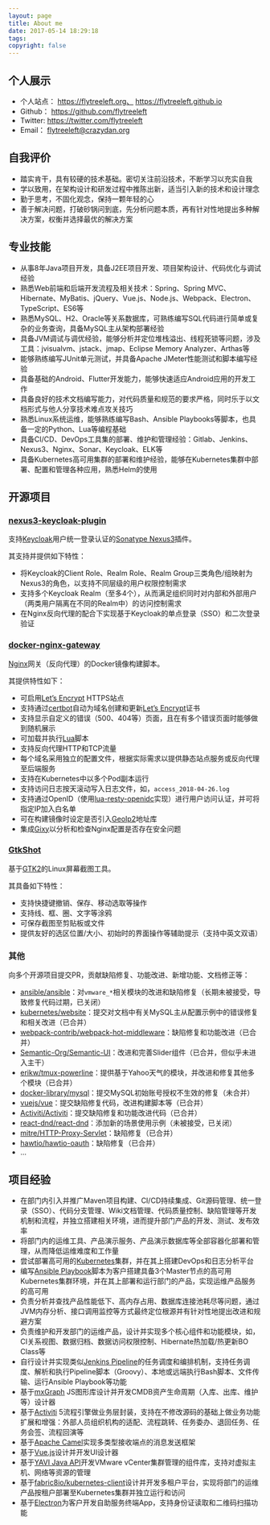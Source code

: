 ```yaml
---
layout: page
title: About me
date: 2017-05-14 18:29:18
tags:
copyright: false
---
```


## 个人展示

- 个人站点： https://flytreeleft.org、 https://flytreeleft.github.io
- Github： https://github.com/flytreeleft
- Twitter: https://twitter.com/flytreeleft
- Email： flytreeleft@crazydan.org

## 自我评价

- 踏实肯干，具有较硬的技术基础。密切关注前沿技术，不断学习以充实自我
- 学以致用，在架构设计和研发过程中推陈出新，适当引入新的技术和设计理念
- 勤于思考，不固化观念，保持一颗年轻的心
- 善于解决问题，打破砂锅问到底，先分析问题本质，再有针对性地提出多种解决方案，权衡并选择最优的解决方案

## 专业技能

- 从事8年Java项目开发，具备J2EE项目开发、项目架构设计、代码优化与调试经验
- 熟悉Web前端和后端开发流程及相关技术：Spring、Spring MVC、Hibernate、MyBatis、jQuery、Vue.js、Node.js、Webpack、Electron、TypeScript、ES6等
- 熟悉MySQL、H2、Oracle等关系数据库，可熟练编写SQL代码进行简单或复杂的业务查询，具备MySQL主从架构部署经验
- 具备JVM调试与调优经验，能够分析并定位堆栈溢出、线程死锁等问题，涉及工具：jvisualvm、jstack、jmap、Eclipse Memory Analyzer、Arthas等
- 能够熟练编写JUnit单元测试，并具备Apache JMeter性能测试和脚本编写经验
- 具备基础的Android、Flutter开发能力，能够快速适应Android应用的开发工作
- 具备良好的技术文档编写能力，对代码质量和规范的要求严格，同时乐于以文档形式与他人分享技术难点攻关技巧
- 熟悉Linux系统运维，能够熟练编写Bash、Ansible Playbooks等脚本，也具备一定的Python、Lua等编程基础
- 具备CI/CD、DevOps工具集的部署、维护和管理经验：Gitlab、Jenkins、Nexus3、Nginx、Sonar、Keycloak、ELK等
- 具备Kubernetes高可用集群的部署和维护经验，能够在Kubernetes集群中部署、配置和管理各种应用，熟悉Helm的使用

## 开源项目

### [nexus3-keycloak-plugin](https://github.com/flytreeleft/nexus3-keycloak-plugin)

支持[Keycloak](https://www.keycloak.org/)用户统一登录认证的[Sonatype Nexus3](https://www.sonatype.com/nexus-repository-oss)插件。

其支持并提供如下特性：
- 将Keycloak的Client Role、Realm Role、Realm Group三类角色/组映射为Nexus3的角色，以支持不同层级的用户权限控制需求
- 支持多个Keycloak Realm（至多4个），从而满足组织同时对内部和外部用户（两类用户隔离在不同的Realm中）的访问控制需求
- 在Nginx反向代理的配合下实现基于Keycloak的单点登录（SSO）和二次登录验证

### [docker-nginx-gateway](https://github.com/flytreeleft/docker-nginx-gateway)

[Nginx](https://www.nginx.com/)网关（反向代理）的Docker镜像构建脚本。

其提供特性如下：
- 可启用[Let’s Encrypt](https://letsencrypt.org/) HTTPS站点
- 支持通过[certbot](https://certbot.eff.org/docs/using.html)自动为域名创建和更新[Let’s Encrypt](https://letsencrypt.org/)证书
- 支持显示自定义的错误（500、404等）页面，且在有多个错误页面时能够做到随机展示
- 可加载并执行[Lua](https://github.com/openresty/lua-nginx-module)脚本
- 支持反向代理HTTP和TCP流量
- 每个域名采用独立的配置文件，根据实际需求以提供静态站点服务或反向代理至后端服务
- 支持在Kubernetes中以多个Pod副本运行
- 支持访问日志按天滚动写入日志文件，如，`access_2018-04-26.log`
- 支持通过OpenID（使用[lua-resty-openidc](https://github.com/zmartzone/lua-resty-openidc)实现）进行用户访问认证，并可将指定IP加入白名单
- 可在构建镜像时设定是否引入[GeoIp2](https://github.com/leev/ngx_http_geoip2_module)地址库
- 集成[Gixy](https://github.com/yandex/gixy)以分析和检查Nginx配置是否存在安全问题

### [GtkShot](https://github.com/flytreeleft/GtkShot)

基于[GTK2](https://developer.gnome.org/gtk2/)的Linux屏幕截图工具。

其具备如下特性：
- 支持快捷键撤销、保存、移动选取等操作
- 支持线、框、圈、文字等涂鸦
- 可保存截图至剪贴板或文件
- 提供友好的选区位置/大小、初始时的界面操作等辅助提示（支持中英文双语）

### 其他

向多个开源项目提交PR，贡献缺陷修复、功能改进、新增功能、文档修正等：
- [ansible/ansible](https://github.com/ansible/ansible)：对`vmware_*`相关模块的改进和缺陷修复（长期未被接受，导致修复代码过期，已关闭）
- [kubernetes/website](https://github.com/kubernetes/website)：提交对文档中有关MySQL主从配置示例中的错误修复和相关改进（已合并）
- [webpack-contrib/webpack-hot-middleware](https://github.com/webpack-contrib/webpack-hot-middleware)：缺陷修复和功能改进（已合并）
- [Semantic-Org/Semantic-UI](https://github.com/Semantic-Org/Semantic-UI)：改进和完善Slider组件（已合并，但似乎未进入主干）
- [erikw/tmux-powerline](https://github.com/erikw/tmux-powerline)：提供基于Yahoo天气的模块，并改进和修复其他多个模块（已合并）
- [docker-library/mysql](https://github.com/docker-library/mysql)：提交MySQL初始账号授权不生效的修复（未合并）
- [vuejs/vue](https://github.com/vuejs/vue)：提交缺陷修复代码，改进构建脚本等（已合并）
- [Activiti/Activiti](https://github.com/Activiti/Activiti)：提交缺陷修复和功能改进代码（已合并）
- [react-dnd/react-dnd](https://github.com/react-dnd/react-dnd)：添加新的场景使用示例（未被接受，已关闭）
- [mitre/HTTP-Proxy-Servlet](https://github.com/mitre/HTTP-Proxy-Servlet)：缺陷修复（已合并）
- [hawtio/hawtio-oauth](https://github.com/hawtio/hawtio-oauth)：缺陷修复（已合并）
- ...

## 项目经验

- 在部门内引入并推广Maven项目构建、CI/CD持续集成、Git源码管理、统一登录（SSO）、代码分支管理、Wiki文档管理、代码质量控制、缺陷管理等开发机制和流程，并独立搭建相关环境，进而提升部门产品的开发、测试、发布效率
- 将部门内的运维工具、产品演示服务、产品演示数据库等全部容器化部署和管理，从而降低运维难度和工作量
- 尝试部署高可用的[Kubernetes](https://kubernetes.io/)集群，并在其上搭建DevOps和日志分析平台
- 编写[Ansible Playbook](https://www.ansible.com/)脚本为客户搭建具备3个Master节点的高可用Kubernetes集群环境，并在其上部署和运行部门的产品，实现运维产品服务的高可用
- 负责分析并查找产品性能低下、高内存占用、数据库连接池耗尽等问题，通过JVM内存分析、接口调用监控等方式最终定位根源并有针对性地提出改进和规避方案
- 负责维护和开发部门的运维产品，设计并实现多个核心组件和功能模块，如，CI关系视图、数据归档、数据访问权限控制、Hibernate热加载/热更新BO Class等
- 自行设计并实现类似[Jenkins Pipeline](https://jenkins.io/doc/book/pipeline/syntax/)的任务调度和编排机制，支持任务调度、解析和执行Pipeline脚本（Groovy）、本地或远端执行Bash脚本、文件传输、运行Ansible Playbook等功能
- 基于[mxGraph](https://github.com/jgraph/mxgraph) JS图形库设计并开发CMDB资产生命周期（入库、出库、维护等）设计器
- 基于[Activiti](https://github.com/Activiti/Activiti) 5流程引擎做业务层封装，支持在不修改源码的基础上做业务功能扩展和增强：外部人员组织机构的适配、流程跳转、任务委办、退回任务、任务会签、流程回演等
- 基于[Apache Camel](https://camel.apache.org/)实现多类型接收端点的消息发送框架
- 基于[Vue.js](https://vuejs.org)设计并开发UI设计器
- 基于[YAVI Java API](https://github.com/yavijava/yavijava)开发VMware vCenter集群管理的组件库，支持对虚拟主机、网络等资源的管理
- 基于[fabric8io/kubernetes-client](https://github.com/fabric8io/kubernetes-client)设计并开发多租户平台，实现将部门的运维产品按租户部署至Kubernetes集群并独立运行和访问
- 基于[Electron](https://electronjs.org/)为客户开发自助服务终端App，支持身份证读取和二维码扫描功能
